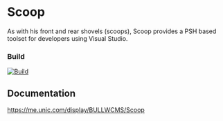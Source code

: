 # Scoop

As with his front and rear shovels (scoops), Scoop provides a PSH based toolset for developers using Visual Studio.

### Build
[![Build](https://teamcity.unic.com/httpAuth/app/rest/builds/buildType:Sitecore_Frameworks_Bob_Scoop_Build/statusIcon)](https://teamcity.unic.com/viewType.html?buildTypeId=Sitecore_Frameworks_Bob_Scoop_Build)

## Documentation

<https://me.unic.com/display/BULLWCMS/Scoop>
